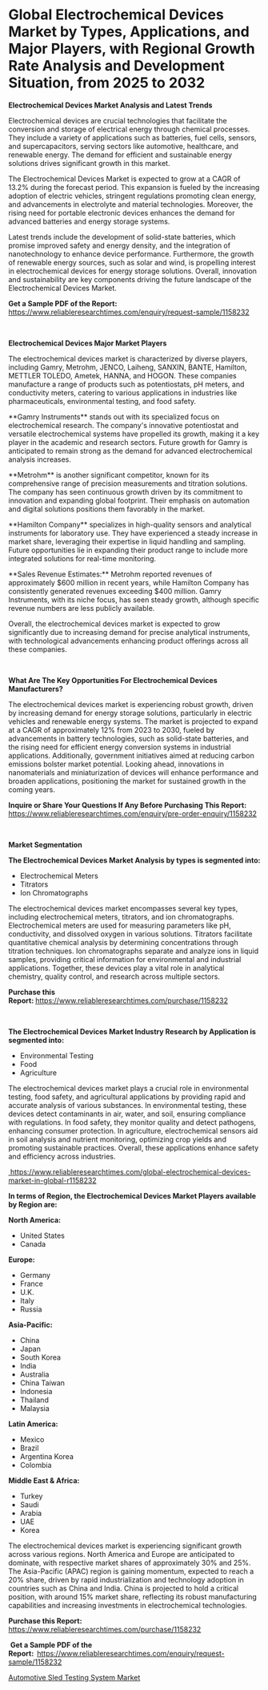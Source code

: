 <p><h1>Global Electrochemical Devices Market by Types, Applications, and Major Players, with Regional Growth Rate Analysis and Development Situation, from 2025 to 2032</h1></p><p><strong>Electrochemical Devices Market Analysis and Latest Trends</strong></p>
<p><p>Electrochemical devices are crucial technologies that facilitate the conversion and storage of electrical energy through chemical processes. They include a variety of applications such as batteries, fuel cells, sensors, and supercapacitors, serving sectors like automotive, healthcare, and renewable energy. The demand for efficient and sustainable energy solutions drives significant growth in this market.</p><p>The Electrochemical Devices Market is expected to grow at a CAGR of 13.2% during the forecast period. This expansion is fueled by the increasing adoption of electric vehicles, stringent regulations promoting clean energy, and advancements in electrolyte and material technologies. Moreover, the rising need for portable electronic devices enhances the demand for advanced batteries and energy storage systems.</p><p>Latest trends include the development of solid-state batteries, which promise improved safety and energy density, and the integration of nanotechnology to enhance device performance. Furthermore, the growth of renewable energy sources, such as solar and wind, is propelling interest in electrochemical devices for energy storage solutions. Overall, innovation and sustainability are key components driving the future landscape of the Electrochemical Devices Market.</p></p>
<p><strong>Get a Sample PDF of the Report:&nbsp;</strong> <a href="https://www.reliableresearchtimes.com/enquiry/request-sample/1158232?utm_campaign=2209&utm_medium=2&utm_source=Github&utm_content=ia&utm_term=24022025&utm_id=electrochemical-devices">https://www.reliableresearchtimes.com/enquiry/request-sample/1158232</a></p>
<p>&nbsp;</p>
<p><strong>Electrochemical Devices Major Market Players</strong></p>
<p><p>The electrochemical devices market is characterized by diverse players, including Gamry, Metrohm, JENCO, Laiheng, SANXIN, BANTE, Hamilton, METTLER TOLEDO, Ametek, HANNA, and HOGON. These companies manufacture a range of products such as potentiostats, pH meters, and conductivity meters, catering to various applications in industries like pharmaceuticals, environmental testing, and food safety.</p><p>**Gamry Instruments** stands out with its specialized focus on electrochemical research. The company's innovative potentiostat and versatile electrochemical systems have propelled its growth, making it a key player in the academic and research sectors. Future growth for Gamry is anticipated to remain strong as the demand for advanced electrochemical analysis increases.</p><p>**Metrohm** is another significant competitor, known for its comprehensive range of precision measurements and titration solutions. The company has seen continuous growth driven by its commitment to innovation and expanding global footprint. Their emphasis on automation and digital solutions positions them favorably in the market.</p><p>**Hamilton Company** specializes in high-quality sensors and analytical instruments for laboratory use. They have experienced a steady increase in market share, leveraging their expertise in liquid handling and sampling. Future opportunities lie in expanding their product range to include more integrated solutions for real-time monitoring.</p><p>**Sales Revenue Estimates:** Metrohm reported revenues of approximately $600 million in recent years, while Hamilton Company has consistently generated revenues exceeding $400 million. Gamry Instruments, with its niche focus, has seen steady growth, although specific revenue numbers are less publicly available.</p><p>Overall, the electrochemical devices market is expected to grow significantly due to increasing demand for precise analytical instruments, with technological advancements enhancing product offerings across all these companies.</p></p>
<p>&nbsp;</p>
<p><strong>What Are The Key Opportunities For Electrochemical Devices Manufacturers?</strong></p>
<p><p>The electrochemical devices market is experiencing robust growth, driven by increasing demand for energy storage solutions, particularly in electric vehicles and renewable energy systems. The market is projected to expand at a CAGR of approximately 12% from 2023 to 2030, fueled by advancements in battery technologies, such as solid-state batteries, and the rising need for efficient energy conversion systems in industrial applications. Additionally, government initiatives aimed at reducing carbon emissions bolster market potential. Looking ahead, innovations in nanomaterials and miniaturization of devices will enhance performance and broaden applications, positioning the market for sustained growth in the coming years.</p></p>
<p><strong>Inquire or Share Your Questions If Any Before Purchasing This Report:</strong> <a href="https://www.reliableresearchtimes.com/enquiry/pre-order-enquiry/1158232?utm_campaign=2209&utm_medium=2&utm_source=Github&utm_content=ia&utm_term=24022025&utm_id=electrochemical-devices">https://www.reliableresearchtimes.com/enquiry/pre-order-enquiry/1158232</a></p>
<p>&nbsp;</p>
<p><strong>Market Segmentation</strong></p>
<p><strong>The Electrochemical Devices Market Analysis by types is segmented into:</strong></p>
<p><ul><li>Electrochemical Meters</li><li>Titrators</li><li>Ion Chromatographs</li></ul></p>
<p><p>The electrochemical devices market encompasses several key types, including electrochemical meters, titrators, and ion chromatographs. Electrochemical meters are used for measuring parameters like pH, conductivity, and dissolved oxygen in various solutions. Titrators facilitate quantitative chemical analysis by determining concentrations through titration techniques. Ion chromatographs separate and analyze ions in liquid samples, providing critical information for environmental and industrial applications. Together, these devices play a vital role in analytical chemistry, quality control, and research across multiple sectors.</p></p>
<p><strong>Purchase this Report:&nbsp;</strong><a href="https://www.reliableresearchtimes.com/purchase/1158232?utm_campaign=2209&utm_medium=2&utm_source=Github&utm_content=ia&utm_term=24022025&utm_id=electrochemical-devices">https://www.reliableresearchtimes.com/purchase/1158232</a></p>
<p>&nbsp;</p>
<p><strong>The Electrochemical Devices Market Industry Research by Application is segmented into:</strong></p>
<p><ul><li>Environmental Testing</li><li>Food</li><li>Agriculture</li></ul></p>
<p><p>The electrochemical devices market plays a crucial role in environmental testing, food safety, and agricultural applications by providing rapid and accurate analysis of various substances. In environmental testing, these devices detect contaminants in air, water, and soil, ensuring compliance with regulations. In food safety, they monitor quality and detect pathogens, enhancing consumer protection. In agriculture, electrochemical sensors aid in soil analysis and nutrient monitoring, optimizing crop yields and promoting sustainable practices. Overall, these applications enhance safety and efficiency across industries.</p></p>
<p><a href="https://www.reliableresearchtimes.com/global-electrochemical-devices-market-in-global-r1158232?utm_campaign=2209&utm_medium=2&utm_source=Github&utm_content=ia&utm_term=24022025&utm_id=electrochemical-devices">&nbsp;https://www.reliableresearchtimes.com/global-electrochemical-devices-market-in-global-r1158232</a></p>
<p><strong>In terms of Region, the Electrochemical Devices Market Players available by Region are:</strong></p>
<p>
    <p> <strong> North America: </strong>
        <ul>
            <li>United States</li>
            <li>Canada</li>
        </ul>
        </p> 
    <p> <strong> Europe: </strong>
        <ul>
            <li>Germany</li>
            <li>France</li>
            <li>U.K.</li>
            <li>Italy</li>
            <li>Russia</li>
        </ul>
        </p> 
    <p> <strong> Asia-Pacific: </strong>
        <ul>
            <li>China</li>
            <li>Japan</li>
            <li>South Korea</li>
            <li>India</li>
            <li>Australia</li>
            <li>China Taiwan</li>
            <li>Indonesia</li>
            <li>Thailand</li>
            <li>Malaysia</li>
        </ul>
        </p> 
    <p> <strong> Latin America: </strong>
        <ul>
            <li>Mexico</li>
            <li>Brazil</li>
            <li>Argentina Korea</li>
            <li>Colombia</li>
        </ul>
        </p> 
    <p> <strong> Middle East & Africa: </strong>
        <ul>
            <li>Turkey</li>
            <li>Saudi</li>
            <li>Arabia</li>
            <li>UAE</li>
            <li>Korea</li>
        </ul>
    </p>
    </p>
<p><p>The electrochemical devices market is experiencing significant growth across various regions. North America and Europe are anticipated to dominate, with respective market shares of approximately 30% and 25%. The Asia-Pacific (APAC) region is gaining momentum, expected to reach a 20% share, driven by rapid industrialization and technology adoption in countries such as China and India. China is projected to hold a critical position, with around 15% market share, reflecting its robust manufacturing capabilities and increasing investments in electrochemical technologies.</p></p>
<p><strong>Purchase this Report: </strong><a href="https://www.reliableresearchtimes.com/purchase/1158232?utm_campaign=2209&utm_medium=2&utm_source=Github&utm_content=ia&utm_term=24022025&utm_id=electrochemical-devices">https://www.reliableresearchtimes.com/purchase/1158232</a></p>
<p>&nbsp;<strong>Get a Sample PDF of the Report:&nbsp;&nbsp;</strong><a href="https://www.reliableresearchtimes.com/enquiry/request-sample/1158232?utm_campaign=2209&utm_medium=2&utm_source=Github&utm_content=ia&utm_term=24022025&utm_id=electrochemical-devices">https://www.reliableresearchtimes.com/enquiry/request-sample/1158232</a></p>
<p><strong></strong></p>
<p><p><a href="https://github.com/sca704osol/Market-Research-Report-List-1/blob/main/automotive-sled-testing-system-market.md?utm_campaign=2209&utm_medium=2&utm_source=Github&utm_content=ia&utm_term=24022025&utm_id=electrochemical-devices">Automotive Sled Testing System Market</a></p></p>